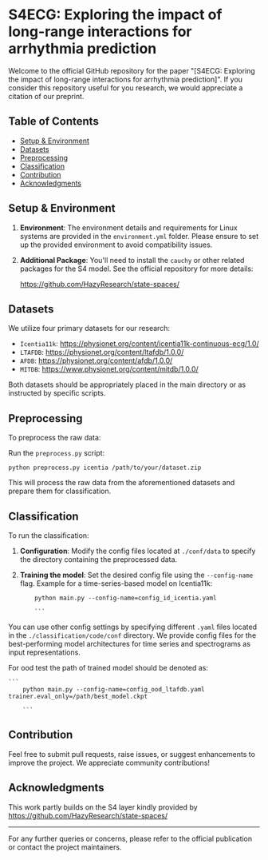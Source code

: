 # S4ECG: Exploring the impact of long-range interactions for arrhythmia prediction

Welcome to the official GitHub repository for the paper "[S4ECG: Exploring the impact of long-range interactions for arrhythmia prediction]". If you consider this repository useful for you research, we would appreciate a citation of our preprint.

## Table of Contents
- [Setup & Environment](#setup--environment)
- [Datasets](#datasets)
- [Preprocessing](#preprocessing)
- [Classification](#classification)
- [Contribution](#contribution)
- [Acknowledgments](#acknowledgments)

## Setup & Environment

1. **Environment**: The environment details and requirements for Linux systems are provided in the `environment.yml` folder. Please ensure to set up the provided environment to avoid compatibility issues.

2. **Additional Package**: You'll need to install the `cauchy` or other related packages for the S4 model. See the official repository for more details:

	https://github.com/HazyResearch/state-spaces/


## Datasets

We utilize four primary datasets for our research:

- `Icentia11k`: https://physionet.org/content/icentia11k-continuous-ecg/1.0/
- `LTAFDB`: https://physionet.org/content/ltafdb/1.0.0/
- `AFDB`: https://physionet.org/content/afdb/1.0.0/
- `MITDB`: https://www.physionet.org/content/mitdb/1.0.0/

Both datasets should be appropriately placed in the main directory or as instructed by specific scripts.

## Preprocessing

To preprocess the raw data:

Run the `preprocess.py` script:
```
python preprocess.py icentia /path/to/your/dataset.zip
```

This will process the raw data from the aforementioned datasets and prepare them for classification.

## Classification

To run the classification:

1. **Configuration**: Modify the config files located at `./conf/data` to specify the directory containing the preprocessed data.

2. **Training the model**:
Set the desired config file using the `--config-name` flag. Example for a time-series-based model on Icentia11k:
	```
        python main.py --config-name=config_id_icentia.yaml

        ```

You can use other config settings by specifying different `.yaml` files located in the `./classification/code/conf` directory. We provide config files for the best-performing model architectures for time series and spectrograms as input representations.

For ood test the path of trained model should be denoted as:

	```
        python main.py --config-name=config_ood_ltafdb.yaml trainer.eval_only=/path/best_model.ckpt

        ```


## Contribution

Feel free to submit pull requests, raise issues, or suggest enhancements to improve the project. We appreciate community contributions!

## Acknowledgments
This work partly builds on the S4 layer kindly provided by https://github.com/HazyResearch/state-spaces/

---

For any further queries or concerns, please refer to the official publication or contact the project maintainers.
